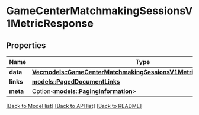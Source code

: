 # GameCenterMatchmakingSessionsV1MetricResponse

## Properties

Name | Type | Description | Notes
------------ | ------------- | ------------- | -------------
**data** | [**Vec<models::GameCenterMatchmakingSessionsV1MetricResponseDataInner>**](GameCenterMatchmakingSessionsV1MetricResponse_data_inner.md) |  | 
**links** | [**models::PagedDocumentLinks**](PagedDocumentLinks.md) |  | 
**meta** | Option<[**models::PagingInformation**](PagingInformation.md)> |  | [optional]

[[Back to Model list]](../README.md#documentation-for-models) [[Back to API list]](../README.md#documentation-for-api-endpoints) [[Back to README]](../README.md)


